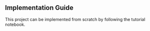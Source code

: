 ## Implementation Guide

This project can be implemented from scratch by following the tutorial notebook. 

